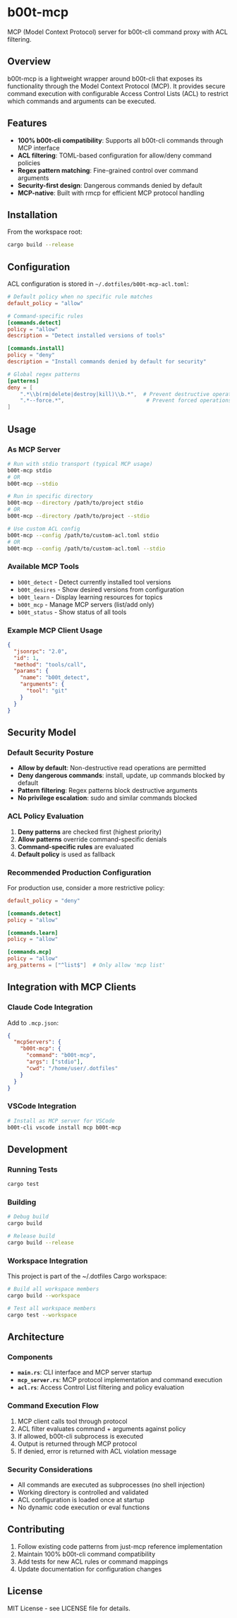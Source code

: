 # b00t-mcp

MCP (Model Context Protocol) server for b00t-cli command proxy with ACL filtering.

## Overview

b00t-mcp is a lightweight wrapper around b00t-cli that exposes its functionality through the Model Context Protocol (MCP). It provides secure command execution with configurable Access Control Lists (ACL) to restrict which commands and arguments can be executed.

## Features

- **100% b00t-cli compatibility**: Supports all b00t-cli commands through MCP interface
- **ACL filtering**: TOML-based configuration for allow/deny command policies
- **Regex pattern matching**: Fine-grained control over command arguments
- **Security-first design**: Dangerous commands denied by default
- **MCP-native**: Built with rmcp for efficient MCP protocol handling

## Installation

From the workspace root:

```bash
cargo build --release
```

## Configuration

ACL configuration is stored in `~/.dotfiles/b00t-mcp-acl.toml`:

```toml
# Default policy when no specific rule matches
default_policy = "allow"

# Command-specific rules
[commands.detect]
policy = "allow"
description = "Detect installed versions of tools"

[commands.install]
policy = "deny"
description = "Install commands denied by default for security"

# Global regex patterns
[patterns]
deny = [
    ".*\\b(rm|delete|destroy|kill)\\b.*",  # Prevent destructive operations
    ".*--force.*",                          # Prevent forced operations
]
```

## Usage

### As MCP Server

```bash
# Run with stdio transport (typical MCP usage)
b00t-mcp stdio
# OR
b00t-mcp --stdio

# Run in specific directory
b00t-mcp --directory /path/to/project stdio
# OR
b00t-mcp --directory /path/to/project --stdio

# Use custom ACL config
b00t-mcp --config /path/to/custom-acl.toml stdio
# OR
b00t-mcp --config /path/to/custom-acl.toml --stdio
```

### Available MCP Tools

- `b00t_detect` - Detect currently installed tool versions
- `b00t_desires` - Show desired versions from configuration  
- `b00t_learn` - Display learning resources for topics
- `b00t_mcp` - Manage MCP servers (list/add only)
- `b00t_status` - Show status of all tools

### Example MCP Client Usage

```json
{
  "jsonrpc": "2.0",
  "id": 1,
  "method": "tools/call",
  "params": {
    "name": "b00t_detect",
    "arguments": {
      "tool": "git"
    }
  }
}
```

## Security Model

### Default Security Posture

- **Allow by default**: Non-destructive read operations are permitted
- **Deny dangerous commands**: install, update, up commands blocked by default
- **Pattern filtering**: Regex patterns block destructive arguments
- **No privilege escalation**: sudo and similar commands blocked

### ACL Policy Evaluation

1. **Deny patterns** are checked first (highest priority)
2. **Allow patterns** override command-specific denials
3. **Command-specific rules** are evaluated
4. **Default policy** is used as fallback

### Recommended Production Configuration

For production use, consider a more restrictive policy:

```toml
default_policy = "deny"

[commands.detect]
policy = "allow"

[commands.learn]  
policy = "allow"

[commands.mcp]
policy = "allow"
arg_patterns = ["^list$"]  # Only allow 'mcp list'
```

## Integration with MCP Clients

### Claude Code Integration

Add to `.mcp.json`:

```json
{
  "mcpServers": {
    "b00t-mcp": {
      "command": "b00t-mcp",
      "args": ["stdio"],
      "cwd": "/home/user/.dotfiles"
    }
  }
}
```

### VSCode Integration

```bash
# Install as MCP server for VSCode
b00t-cli vscode install mcp b00t-mcp
```

## Development

### Running Tests

```bash
cargo test
```

### Building

```bash
# Debug build
cargo build

# Release build  
cargo build --release
```

### Workspace Integration

This project is part of the ~/.dotfiles Cargo workspace:

```bash
# Build all workspace members
cargo build --workspace

# Test all workspace members
cargo test --workspace
```

## Architecture

### Components

- **`main.rs`**: CLI interface and MCP server startup
- **`mcp_server.rs`**: MCP protocol implementation and command execution
- **`acl.rs`**: Access Control List filtering and policy evaluation

### Command Execution Flow

1. MCP client calls tool through protocol
2. ACL filter evaluates command + arguments against policy
3. If allowed, b00t-cli subprocess is executed
4. Output is returned through MCP protocol
5. If denied, error is returned with ACL violation message

### Security Considerations

- All commands are executed as subprocesses (no shell injection)
- Working directory is controlled and validated
- ACL configuration is loaded once at startup
- No dynamic code execution or eval functions

## Contributing

1. Follow existing code patterns from just-mcp reference implementation
2. Maintain 100% b00t-cli command compatibility
3. Add tests for new ACL rules or command mappings
4. Update documentation for configuration changes

## License

MIT License - see LICENSE file for details.